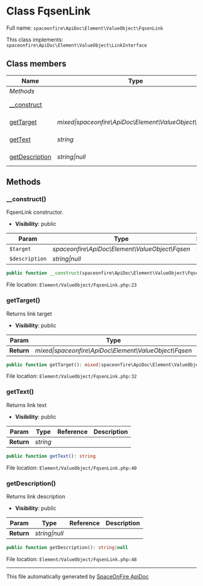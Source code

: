 # Class FqsenLink

Full name: `spaceonfire\ApiDoc\Element\ValueObject\FqsenLink`

This class implements: `spaceonfire\ApiDoc\Element\ValueObject\LinkInterface`

## Class members

| Name                                                                               | Type                                                      | Summary                  | Additional                   |
| ---------------------------------------------------------------------------------- | --------------------------------------------------------- | ------------------------ | ---------------------------- |
| _Methods_                                                                          |                                                           |                          |                              |
| [\_\_construct](#spaceonfire_apidoc_element_valueobject_fqsenlink_construct)       |                                                           | FqsenLink constructor.   | [📢](# "Visibility: public") |
| [getTarget](#spaceonfire_apidoc_element_valueobject_fqsenlink_gettarget)           | _mixed&#124;spaceonfire\ApiDoc\Element\ValueObject\Fqsen_ | Returns link target      | [📢](# "Visibility: public") |
| [getText](#spaceonfire_apidoc_element_valueobject_fqsenlink_gettext)               | _string_                                                  | Returns link text        | [📢](# "Visibility: public") |
| [getDescription](#spaceonfire_apidoc_element_valueobject_fqsenlink_getdescription) | _string&#124;null_                                        | Returns link description | [📢](# "Visibility: public") |

## Methods

<a name="spaceonfire_apidoc_element_valueobject_fqsenlink_construct"></a>

### \_\_construct()

FqsenLink constructor.

-   **Visibility**: public

| Param          | Type                                           | Reference | Description |
| -------------- | ---------------------------------------------- | --------- | ----------- |
| `$target`      | _spaceonfire\ApiDoc\Element\ValueObject\Fqsen_ | No        |             |
| `$description` | _string&#124;null_                             | No        |             |

```php
public function __construct(spaceonfire\ApiDoc\Element\ValueObject\Fqsen $target, string|null $description = null)
```

File location: `Element/ValueObject/FqsenLink.php:23`

<a name="spaceonfire_apidoc_element_valueobject_fqsenlink_gettarget"></a>

### getTarget()

Returns link target

-   **Visibility**: public

| Param      | Type                                                      | Reference | Description |
| ---------- | --------------------------------------------------------- | --------- | ----------- |
| **Return** | _mixed&#124;spaceonfire\ApiDoc\Element\ValueObject\Fqsen_ |           |             |

```php
public function getTarget(): mixed|spaceonfire\ApiDoc\Element\ValueObject\Fqsen
```

File location: `Element/ValueObject/FqsenLink.php:32`

<a name="spaceonfire_apidoc_element_valueobject_fqsenlink_gettext"></a>

### getText()

Returns link text

-   **Visibility**: public

| Param      | Type     | Reference | Description |
| ---------- | -------- | --------- | ----------- |
| **Return** | _string_ |           |             |

```php
public function getText(): string
```

File location: `Element/ValueObject/FqsenLink.php:40`

<a name="spaceonfire_apidoc_element_valueobject_fqsenlink_getdescription"></a>

### getDescription()

Returns link description

-   **Visibility**: public

| Param      | Type               | Reference | Description |
| ---------- | ------------------ | --------- | ----------- |
| **Return** | _string&#124;null_ |           |             |

```php
public function getDescription(): string|null
```

File location: `Element/ValueObject/FqsenLink.php:48`

---

This file automatically generated by [SpaceOnFire ApiDoc](https://github.com/spaceonfire/apidoc)
